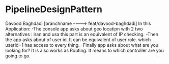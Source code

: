 # PipelineDesignPattern

   Davood Baghdadi [branchname ----> feat/davood-baghdadi]
        In this Application:
      -The console app asks about geo locatipn with 2 two alternatives : iran and usa this part is an equivalent of IP checking.
      -Then the app asks about of user id. It can be equivalent of user role. which userId=1 has access to every thing.
      -Finally app asks about what are you looking for? It is also works as Routing. It means to which controller are you going to go.

